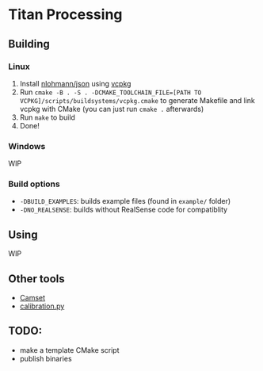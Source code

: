 # Titan Processing

## Building
### Linux
1. Install [nlohmann/json](https://github.com/nlohmann/json) using [vcpkg](https://github.com/Microsoft/vcpkg)
2. Run `cmake -B . -S . -DCMAKE_TOOLCHAIN_FILE=[PATH TO VCPKG]/scripts/buildsystems/vcpkg.cmake` to generate Makefile and link vcpkg with CMake (you can just run `cmake .` afterwards)
3. Run `make` to build
4. Done!
### Windows
WIP
### Build options
* `-DBUILD_EXAMPLES`: builds example files (found in `example/` folder)
* `-DNO_REALSENSE`: builds without RealSense code for compatiblity
## Using
WIP
## Other tools
- [Camset](https://github.com/azeam/camset)
- [calibration.py](tools/calibration.md)
## TODO:
- make a template CMake script
- publish binaries